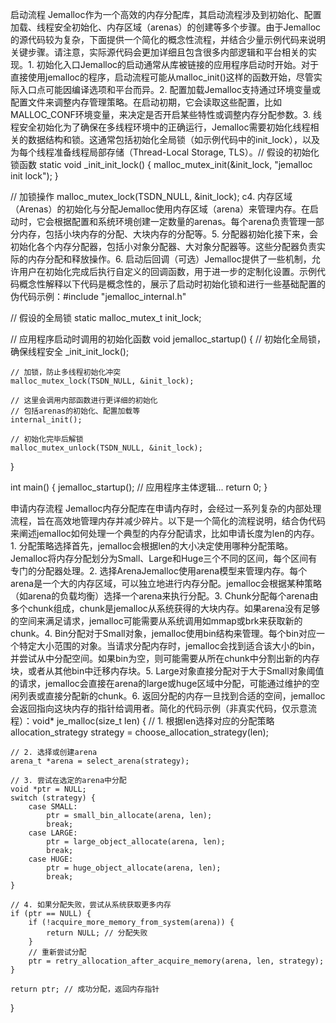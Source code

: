 启动流程
Jemalloc作为一个高效的内存分配库，其启动流程涉及到初始化、配置加载、线程安全初始化、内存区域（arenas）的创建等多个步骤。由于Jemalloc的源代码较为复杂，下面提供一个简化的概念性流程，并结合少量示例代码来说明关键步骤。请注意，实际源代码会更加详细且包含很多内部逻辑和平台相关的实现。1. 初始化入口Jemalloc的启动通常从库被链接的应用程序启动时开始。对于直接使用jemalloc的程序，启动流程可能从malloc_init()这样的函数开始，尽管实际入口点可能因编译选项和平台而异。2. 配置加载Jemalloc支持通过环境变量或配置文件来调整内存管理策略。在启动初期，它会读取这些配置，比如MALLOC_CONF环境变量，来决定是否开启某些特性或调整内存分配参数。3. 线程安全初始化为了确保在多线程环境中的正确运行，Jemalloc需要初始化线程相关的数据结构和锁。这通常包括初始化全局锁（如示例代码中的init_lock），以及为每个线程准备线程局部存储（Thread-Local Storage, TLS）。// 假设的初始化锁函数
static void
_init_init_lock() {
    malloc_mutex_init(&init_lock, "jemalloc init lock");
}

// 加锁操作
malloc_mutex_lock(TSDN_NULL, &init_lock);
c4. 内存区域（Arenas）的初始化与分配Jemalloc使用内存区域（arena）来管理内存。在启动时，它会根据配置和系统环境创建一定数量的arenas。每个arena负责管理一部分内存，包括小块内存的分配、大块内存的分配等。5. 分配器初始化接下来，会初始化各个内存分配器，包括小对象分配器、大对象分配器等。这些分配器负责实际的内存分配和释放操作。6. 启动后回调（可选）Jemalloc提供了一些机制，允许用户在初始化完成后执行自定义的回调函数，用于进一步的定制化设置。示例代码概念性解释以下代码是概念性的，展示了启动时初始化锁和进行一些基础配置的伪代码示例：#include "jemalloc_internal.h"

// 假设的全局锁
static malloc_mutex_t init_lock;

// 应用程序启动时调用的初始化函数
void jemalloc_startup() {
    // 初始化全局锁，确保线程安全
    _init_init_lock();

    // 加锁，防止多线程初始化冲突
    malloc_mutex_lock(TSDN_NULL, &init_lock);

    // 这里会调用内部函数进行更详细的初始化
    // 包括arenas的初始化、配置加载等
    internal_init();

    // 初始化完毕后解锁
    malloc_mutex_unlock(TSDN_NULL, &init_lock);
}

int main() {
    jemalloc_startup();
    // 应用程序主体逻辑...
    return 0;
}


申请内存流程
Jemalloc内存分配库在申请内存时，会经过一系列复杂的内部处理流程，旨在高效地管理内存并减少碎片。以下是一个简化的流程说明，结合伪代码来阐述jemalloc如何处理一个典型的内存分配请求，比如申请长度为len的内存。1. 分配策略选择首先，jemalloc会根据len的大小决定使用哪种分配策略。Jemalloc将内存分配划分为Small、Large和Huge三个不同的区间，每个区间有专门的分配器处理。2. 选择ArenaJemalloc使用arena模型来管理内存。每个arena是一个大的内存区域，可以独立地进行内存分配。jemalloc会根据某种策略（如arena的负载均衡）选择一个arena来执行分配。3. Chunk分配每个arena由多个chunk组成，chunk是jemalloc从系统获得的大块内存。如果arena没有足够的空间来满足请求，jemalloc可能需要从系统调用如mmap或brk来获取新的chunk。4. Bin分配对于Small对象，jemalloc使用bin结构来管理。每个bin对应一个特定大小范围的对象。当请求分配内存时，jemalloc会找到适合该大小的bin，并尝试从中分配空间。如果bin为空，则可能需要从所在chunk中分割出新的内存块，或者从其他bin中迁移内存块。5. Large对象直接分配对于大于Small对象阈值的请求，jemalloc会直接在arena的large或huge区域中分配，可能通过维护的空闲列表或直接分配新的chunk。6. 返回分配的内存一旦找到合适的空间，jemalloc会返回指向这块内存的指针给调用者。简化的代码示例（非真实代码，仅示意流程）：void* je_malloc(size_t len) {
    // 1. 根据len选择对应的分配策略
    allocation_strategy strategy = choose_allocation_strategy(len);

    // 2. 选择或创建arena
    arena_t *arena = select_arena(strategy);

    // 3. 尝试在选定的arena中分配
    void *ptr = NULL;
    switch (strategy) {
        case SMALL:
            ptr = small_bin_allocate(arena, len);
            break;
        case LARGE:
            ptr = large_object_allocate(arena, len);
            break;
        case HUGE:
            ptr = huge_object_allocate(arena, len);
            break;
    }

    // 4. 如果分配失败，尝试从系统获取更多内存
    if (ptr == NULL) {
        if (!acquire_more_memory_from_system(arena)) {
            return NULL; // 分配失败
        }
        // 重新尝试分配
        ptr = retry_allocation_after_acquire_memory(arena, len, strategy);
    }

    return ptr; // 成功分配，返回内存指针
}